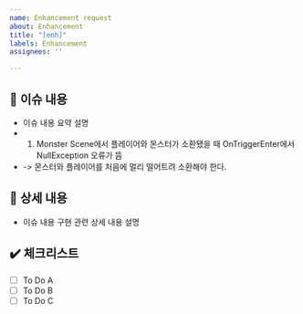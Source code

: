 ```yaml
---
name: Enhancement request
about: Enhancement
title: "[enh]"
labels: Enhancement
assignees: ''

---
```


## 📃 이슈 내용
- 이슈 내용 요약 설명
- 1. Monster Scene에서 플레이어와 몬스터가 소환됐을 때 OnTriggerEnter에서 NullException 오류가 뜸
- -> 몬스터와 플레이어를 처음에 멀리 떨어트려 소환해야 한다.

## 📝 상세 내용
- 이슈 내용 구현 관련 상세 내용 설명

## ✔️ 체크리스트
- [ ] To Do A
- [ ] To Do B
- [ ] To Do C
